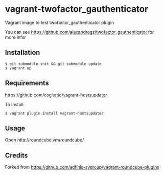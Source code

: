 vagrant-twofactor_gauthenticator
================================

Vagrant image to test twofactor_gauthenticator plugin

You can see https://github.com/alexandregz/twofactor_gauthenticator for more infor

Installation
------------
```
$ git submodule init && git submodule update
$ vagrant up
```

Requirements
------------
https://github.com/cogitatio/vagrant-hostsupdater

To install:

```
$ vagrant plugin install vagrant-hostsupdater
```

Usage
-----
Open http://roundcube.vm/roundcube/


Credits
-------
Forked from https://github.com/adfinis-sygroup/vagrant-roundcube-plugins

